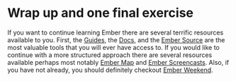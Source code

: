 # Wrap up and one final exercise

If you want to continue learning Ember there are several terrific resources available to you. First, the [Guides](https://guides.emberjs.com), the [Docs](http://emberjs.com/api/), and the [Ember Source](https://github.com/emberjs/ember.js) are the most valuable tools that you will ever have access to. If you would like to continue with a more structured approach there are several resources available perhaps most notably [Ember Map](https://embermap.com/) and [Ember Screencasts](https://www.emberscreencasts.com/). Also, if you have not already, you should definitely checkout [Ember Weekend](http://emberweekend.com/episodes).
